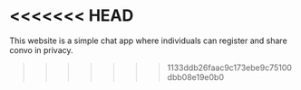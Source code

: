 <<<<<<< HEAD
=======
This website is a simple chat app where individuals can register and share convo in privacy.
>>>>>>> 1133ddb26faac9c173ebe9c75100dbb08e19e0b0
